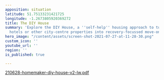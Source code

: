 ```yaml
---
apposition: situation
latitude: 51.75133231421725
longitude: -1.2673805920369272
title: The DIY House
summary: 'Explore the DIY House, a ''self-help'' housing approach to turning empty
  hotels or other city-centre properties into recovery-focussed move-on housing. '
hero_image: "/content/assets/screen-shot-2021-07-27-at-11-28-30.png"
custom_icon: ''
youtube_url: ''
region: ''
is_published: true

---
```

[210628-homemaker-diy-house-v2-lw.pdf](/content/assets/210628-homemaker-diy-house-v2-lw.pdf "210628-homemaker-diy-house-v2-lw.pdf")